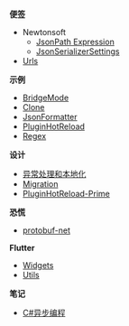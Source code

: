<!-- markdownlint-disable MD041 -->
<!-- markdownlint-disable MD036 -->

**便签**

- Newtonsoft
  - [JsonPath Expression](sticky-notes/newtonsoft/json-path-expression.md)
  - [JsonSerializerSettings](sticky-notes/newtonsoft/json-serializer-settings.md)
- [Urls](sticky-notes/urls.md)

**示例**

- [BridgeMode](examples/bridge-mode.md)
- [Clone](examples/clone-extension.md)
- [JsonFormatter](examples/json-formatter.md)
- [PluginHotReload](examples/plugin-hot-reload.md)
- [Regex](examples/regex.md)

**设计**

- [异常处理和本地化](design/exception&localization.md)
- [Migration](design/migration.md)
- [PluginHotReload-Prime](design/plugin-hot-reload-prime.md)

**恐慌**

- [protobuf-net](panics/protobuf-net.md)

**Flutter**

- [Widgets](flutter/widgets.md)
- [Utils](flutter/utils.md)

**笔记**

- [C#异步编程](records/csharp-asynchronous-programming.md)

